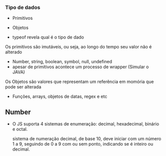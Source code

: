 ### Tipo de dados

- Primitivos
- Objetos

- typeof revela qual é o tipo de dado

Os primitivos são imutáveis, ou seja, ao longo do tempo seu valor não é alterado

- Number, string, boolean, symbol, null, undefined
- apesar de primitivos acontece um processo de wrapper (Simular o JAVA)

Os Objetos são valores que representam um referência em momória que pode ser alterada

- Funções, arrays, objetos de datas, regex e etc

## Number

- O JS suporta 4 sistemas de enumeração: decimal, hexadecimal, binário e octal.

  sistema de numeração decimal, de base 10, deve iniciar com um número 1 a 9, seguindo de 0 a 9 com ou sem ponto, indicando se é inteiro ou decimal.
